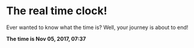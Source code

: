 # The real time clock!

Ever wanted to know what the time is? Well, your journey is about to end!

**The time is Nov 05, 2017, 07:37**